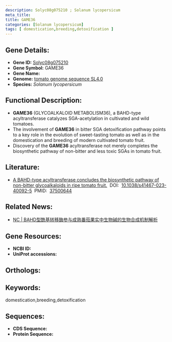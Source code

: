 ```yaml
---
description: Solyc08g075210 ; Solanum lycopersicum
meta_title:
title: GAME36
categories: [Solanum lycopersicum]
tags: [ domestication,breeding,detoxification ]
---
```


## Gene Details:
- **Gene ID:**	[Solyc08g075210]()
- **Gene Symbol:** GAME36
- **Gene Name:** 
- **Genome:** [tomato genome sequence SL4.0]()
- **Species:** *Solanum lycopersicum*

## Functional Description:
   - **GAME36** (GLYCOALKALOID METABOLISM36), a BAHD-type acyltransferase catalyzes SGA-acetylation in cultivated and wild tomatoes.
   - The involvement of **GAME36** in bitter SGA detoxification pathway points to a key role in the evolution of sweet-tasting tomato as well as in the domestication and breeding of modern cultivated tomato fruit.
   - Discovery of the **GAME36** acyltransferase not merely completes the biosynthetic pathway of non-bitter and less toxic SGAs in tomato fruit.

## Literature:
   - [A BAHD-type acyltransferase concludes the biosynthetic pathway of non-bitter glycoalkaloids in ripe tomato fruit.]( https://www.nature.com/articles/s41467-023-40092-5)&nbsp;&nbsp;DOI:&nbsp;&nbsp;[10.1038/s41467-023-40092-5](https://www.nature.com/articles/s41467-023-40092-5)&nbsp;&nbsp;PMID:&nbsp;&nbsp;[37500644](https://pubmed.ncbi.nlm.nih.gov/37500644/)

## Related News:
   - [NC | BAHD型酰基转移酶参与成熟番茄果实中生物碱的生物合成机制解析](https://mp.weixin.qq.com/s?__biz=MzIyOTY2NDYyNQ==&mid=2247577822&idx=5&sn=a3a6b3e0ebbb9e3824dfdb8b932b3f93&chksm=e924da73542935714ba897789a36175f4a7476c05a3a2485abe80461ac9f486a27fcdfeb6a8f&scene=27#wechat_redirect)

## Gene Resources:
- **NCBI ID:** [](https://www.ncbi.nlm.nih.gov/gene/?term=)
- **UniProt accessions:** [](https://www.uniprot.org/uniprotkb//entry)

## Orthologs:

## Keywords:
domestication,breeding,detoxification

## Sequences:
- **CDS Sequence:**
- **Protein Sequence:**
